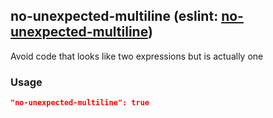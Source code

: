 <!-- Start:AutoDoc:: Modify `src/readme/rules.ts` and run `gulp readme` to update block -->
## no-unexpected-multiline (eslint: [no-unexpected-multiline](http://eslint.org/docs/rules/no-unexpected-multiline))

Avoid code that looks like two expressions but is actually one

### Usage

```json
"no-unexpected-multiline": true
```

<!-- End:AutoDoc -->
